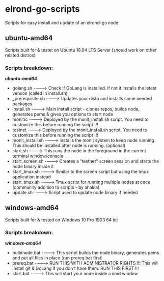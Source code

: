 # elrond-go-scripts #
Scripts for easy install and update of an elrond-go node

## ubuntu-amd64 ##
Scripts built for & testet on Ubuntu 18.04 LTS Server (should work on other related distros)

### Scripts breakdown: ###

***ubuntu-amd64***
* golang.sh        ----> Check if GoLang is installed. If not it installs the latest version (called in install.sh)
* _prerequisite.sh ----> Updates your disto and installs some needed packages
* install.sh       ----> Main install script - clones repos, builds node, generates pems & gives you options to start node
* monitrc          ----> Deployed by the monit_install.sh script. You need to customize this before running the script !!!
* testnet          ----> Deployed by the monit_install.sh script. You need to customize this before running the script !!!
* monit_install.sh ----> Installs the monit system to keep node running. This should be installed after node is running. (optional)
* start.sh         ----> This runs the node in the foreground in the current terminal window/console
* start_screen.sh  ----> Creates a "testnet" screen session and starts the node binary inside it
* start_tmux.sh    ----> Similar to the screen script but using the tmux application instead
* start_tmux.sh    ----> Tmux script for running multiple nodes at once (community addition to scripts - by ahakla)     
* update.sh        ----> Script used to update node binary if needed


## windows-amd64 ##
Scripts built for & tested on Windows 10 Pro 1903 64 bit

### Scripts breakdown: ###

***windows-amd64***
* buildnode.bat    ----> This script builds the node binary, generates pems and put all files in place (run prereq.bat first)
* prereq.bat       ----> RUN THIS WITH ADMINISTRATOR RIGHTS !!! This will install git & GoLang if you don't have them. RUN THIS FIRST !!!
* start.bat        ----> This will start your node inside a cmd window